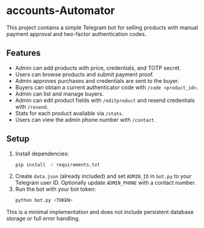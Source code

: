 # accounts-Automator

This project contains a simple Telegram bot for selling products with manual payment approval and two-factor authentication codes.

## Features
- Admin can add products with price, credentials, and TOTP secret.
- Users can browse products and submit payment proof.
- Admin approves purchases and credentials are sent to the buyer.
- Buyers can obtain a current authenticator code with `/code <product_id>`.
- Admin can list and manage buyers.
- Admin can edit product fields with `/editproduct` and resend credentials with
  `/resend`.
- Stats for each product available via `/stats`.
- Users can view the admin phone number with `/contact`.

## Setup
1. Install dependencies:
   ```bash
   pip install -r requirements.txt
   ```
2. Create `data.json` (already included) and set `ADMIN_ID` in `bot.py` to your Telegram user ID. Optionally update `ADMIN_PHONE` with a contact number.
3. Run the bot with your bot token:
   ```bash
   python bot.py <TOKEN>
   ```

This is a minimal implementation and does not include persistent database storage or full error handling.
